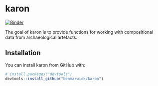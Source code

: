 
<!-- README.md is generated from README.Rmd. Please edit that file -->
karon
=====

[![Binder](http://mybinder.org/badge.svg)](http://mybinder.org/v2/gh/benmarwick/karon/master)

The goal of karon is to provide functions for working with compositional data from archaeological artefacts.

Installation
------------

You can install karon from GitHub with:

``` r
# install.packages("devtools")
devtools::install_github("benmarwick/karon")
```
